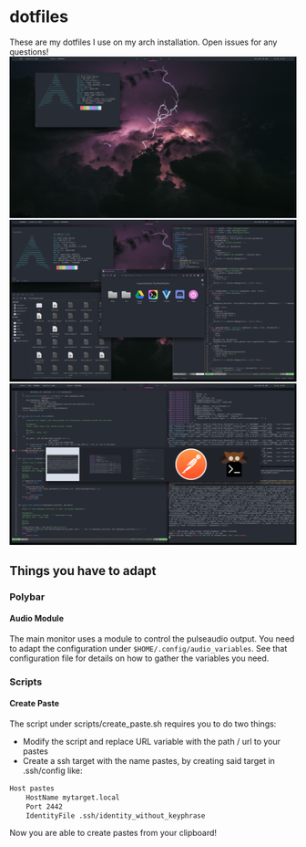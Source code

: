 # dotfiles
These are my dotfiles I use on my arch installation.
Open issues for any questions!
![Screenshot 1](assets/scr0.png)
![Screenshot 2](assets/scr1.png)
![Screenshot 3](assets/scr2.png)

## Things you have to adapt
### Polybar
#### Audio Module
The main monitor uses a module to control the pulseaudio output.
You need to adapt the configuration under `$HOME/.config/audio_variables`.
See that configuration file for details on how to gather the variables you need.

### Scripts
#### Create Paste
The script under scripts/create_paste.sh requires you to do two things:
 - Modify the script and replace URL variable with the path / url to your pastes
 - Create a ssh target with the name pastes, by creating said target in .ssh/config like:
```
Host pastes
    HostName mytarget.local
    Port 2442
    IdentityFile .ssh/identity_without_keyphrase
```
Now you are able to create pastes from your clipboard!
